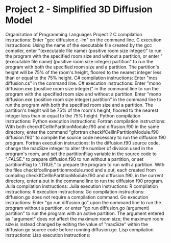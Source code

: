 # Project 2 - Simplified 3D Diffusion Model

Organization of Programming Languages Project 2
C compilation instructions: Enter "gcc diffusion.c -lm" on the command line.
C execution instructions: Using the name of the executable file created by the
gcc compiler, enter "(executable file name) (positive room size integer)" to run
the program with the specified room size and without a partition, or enter
"(executable file name) (positive room size integer) partition" to run the
program with both the specified room size and a partition. The partition's
height will be 75% of the room's height, floored to the nearest integer less
than or equal to the 75% height.
C# compilation instructions: Enter "mcs diffusion.cs" in the command line.
C# execution instructions: Enter "mono diffusion.exe (positive room size
integer)" in the command line to run the program with the specified room size
and without a partition. Enter "mono diffusion.exe (positive room size integer)
partition" in the command line to run the program with both the specified room
size and a partition. The partition's height will be 75% of the room's height,
floored to the nearest integer less than or equal to the 75% height.
Python compilation instructions:
Python execution instructions:
Fortran compilation instructions: With both checkIfCellInPartitionModule.f90 and
diffusion.f90 in the same directory, enter the command "gfortran
checkIfCellInPartitionModule.f90 diffusion.f90" to compile the source code
necessary to run the diffusion.f90 program.
Fortran execution instructions: In the diffusion.f90 source code, change the
maxSize integer to alter the number of division used in the program's room, and
set the partitionFlag variable in the source code to ".FALSE." to prepare
diffusion.f90 to run without a partition, or set partitionFlag to ".TRUE." to
prepare the program to run with a partition. With the files
checkifcellinpartitionmodule.mod and a.out, each created from compilng
checkIfCellInPartitionModule.f90 and diffusion.f90, in the current directory,
enter a.out in the command line to run the diffusion.f90 program.
Julia compilation instructions:
Julia execution instructions:
R compilation instructions:
R execution instructions:
Go compilation instructions: diffusion.go does not require a compilation
command.
Go execution instructions: Enter "go run diffusion.go" upon the command line to
run the program without a partition, or enter "go run diffusion.go (argument)
partition" to run the program with an active partition. The argument entered as
"argument" does not affect the maximum room size; the maximum room size is
instead changed by editing the value of "maxSize" within the diffusion.go source
code before running diffusion.go.
Lisp compilation instructions:
Lisp execution instructions:
